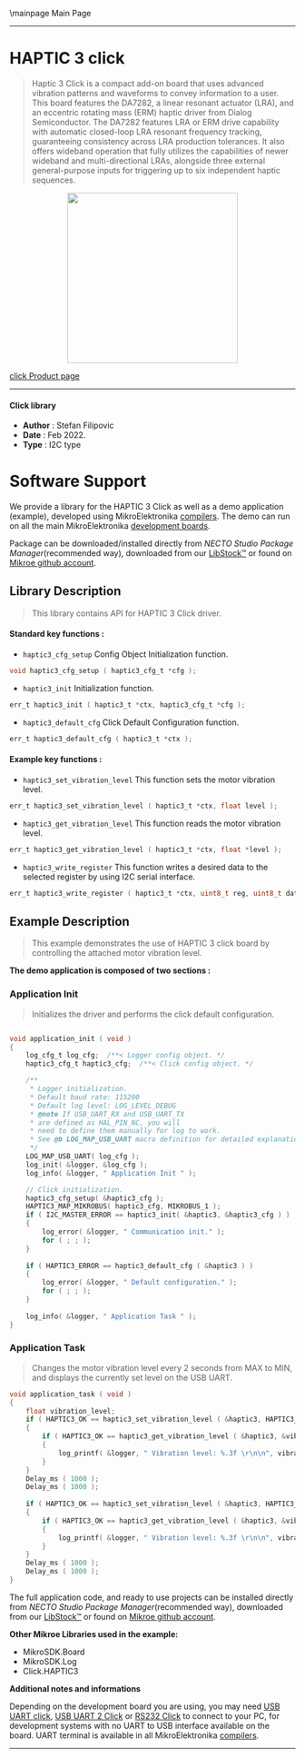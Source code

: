 \mainpage Main Page

---
# HAPTIC 3 click

> Haptic 3 Click is a compact add-on board that uses advanced vibration patterns and waveforms to convey information to a user. This board features the DA7282, a linear resonant actuator (LRA), and an eccentric rotating mass (ERM) haptic driver from Dialog Semiconductor. The DA7282 features LRA or ERM drive capability with automatic closed-loop LRA resonant frequency tracking, guaranteeing consistency across LRA production tolerances. It also offers wideband operation that fully utilizes the capabilities of newer wideband and multi-directional LRAs, alongside three external general-purpose inputs for triggering up to six independent haptic sequences.

<p align="center">
  <img src="https://download.mikroe.com/images/click_for_ide/haptic3_click.png" height=300px>
</p>

[click Product page](https://www.mikroe.com/haptic-3-click)

---


#### Click library

- **Author**        : Stefan Filipovic
- **Date**          : Feb 2022.
- **Type**          : I2C type


# Software Support

We provide a library for the HAPTIC 3 Click
as well as a demo application (example), developed using MikroElektronika
[compilers](https://www.mikroe.com/necto-studio).
The demo can run on all the main MikroElektronika [development boards](https://www.mikroe.com/development-boards).

Package can be downloaded/installed directly from *NECTO Studio Package Manager*(recommended way), downloaded from our [LibStock&trade;](https://libstock.mikroe.com) or found on [Mikroe github account](https://github.com/MikroElektronika/mikrosdk_click_v2/tree/master/clicks).

## Library Description

> This library contains API for HAPTIC 3 Click driver.

#### Standard key functions :

- `haptic3_cfg_setup` Config Object Initialization function.
```c
void haptic3_cfg_setup ( haptic3_cfg_t *cfg );
```

- `haptic3_init` Initialization function.
```c
err_t haptic3_init ( haptic3_t *ctx, haptic3_cfg_t *cfg );
```

- `haptic3_default_cfg` Click Default Configuration function.
```c
err_t haptic3_default_cfg ( haptic3_t *ctx );
```

#### Example key functions :

- `haptic3_set_vibration_level` This function sets the motor vibration level.
```c
err_t haptic3_set_vibration_level ( haptic3_t *ctx, float level );
```

- `haptic3_get_vibration_level` This function reads the motor vibration level.
```c
err_t haptic3_get_vibration_level ( haptic3_t *ctx, float *level );
```

- `haptic3_write_register` This function writes a desired data to the selected register by using I2C serial interface.
```c
err_t haptic3_write_register ( haptic3_t *ctx, uint8_t reg, uint8_t data_in );
```

## Example Description

> This example demonstrates the use of HAPTIC 3 click board by controlling the attached motor vibration level.

**The demo application is composed of two sections :**

### Application Init

> Initializes the driver and performs the click default configuration.

```c

void application_init ( void )
{
    log_cfg_t log_cfg;  /**< Logger config object. */
    haptic3_cfg_t haptic3_cfg;  /**< Click config object. */

    /** 
     * Logger initialization.
     * Default baud rate: 115200
     * Default log level: LOG_LEVEL_DEBUG
     * @note If USB_UART_RX and USB_UART_TX 
     * are defined as HAL_PIN_NC, you will 
     * need to define them manually for log to work. 
     * See @b LOG_MAP_USB_UART macro definition for detailed explanation.
     */
    LOG_MAP_USB_UART( log_cfg );
    log_init( &logger, &log_cfg );
    log_info( &logger, " Application Init " );

    // Click initialization.
    haptic3_cfg_setup( &haptic3_cfg );
    HAPTIC3_MAP_MIKROBUS( haptic3_cfg, MIKROBUS_1 );
    if ( I2C_MASTER_ERROR == haptic3_init( &haptic3, &haptic3_cfg ) ) 
    {
        log_error( &logger, " Communication init." );
        for ( ; ; );
    }
    
    if ( HAPTIC3_ERROR == haptic3_default_cfg ( &haptic3 ) )
    {
        log_error( &logger, " Default configuration." );
        for ( ; ; );
    }
    
    log_info( &logger, " Application Task " );
}

```

### Application Task

> Changes the motor vibration level every 2 seconds from MAX to MIN, and displays the currently set level on the USB UART.

```c
void application_task ( void )
{
    float vibration_level;
    if ( HAPTIC3_OK == haptic3_set_vibration_level ( &haptic3, HAPTIC3_VIBRATION_LEVEL_MAX ) )
    {
        if ( HAPTIC3_OK == haptic3_get_vibration_level ( &haptic3, &vibration_level ) )
        {
            log_printf( &logger, " Vibration level: %.3f \r\n\n", vibration_level );
        }
    }
    Delay_ms ( 1000 );
    Delay_ms ( 1000 );
    
    if ( HAPTIC3_OK == haptic3_set_vibration_level ( &haptic3, HAPTIC3_VIBRATION_LEVEL_MIN ) )
    {
        if ( HAPTIC3_OK == haptic3_get_vibration_level ( &haptic3, &vibration_level ) )
        {
            log_printf( &logger, " Vibration level: %.3f \r\n\n", vibration_level );
        }
    }
    Delay_ms ( 1000 );
    Delay_ms ( 1000 );
}
```

The full application code, and ready to use projects can be installed directly from *NECTO Studio Package Manager*(recommended way), downloaded from our [LibStock&trade;](https://libstock.mikroe.com) or found on [Mikroe github account](https://github.com/MikroElektronika/mikrosdk_click_v2/tree/master/clicks).

**Other Mikroe Libraries used in the example:**

- MikroSDK.Board
- MikroSDK.Log
- Click.HAPTIC3

**Additional notes and informations**

Depending on the development board you are using, you may need
[USB UART click](https://www.mikroe.com/usb-uart-click),
[USB UART 2 Click](https://www.mikroe.com/usb-uart-2-click) or
[RS232 Click](https://www.mikroe.com/rs232-click) to connect to your PC, for
development systems with no UART to USB interface available on the board. UART
terminal is available in all MikroElektronika
[compilers](https://shop.mikroe.com/compilers).

---
